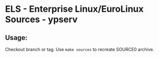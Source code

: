 # ELS - Enterprise Linux/EuroLinux Sources - ypserv
 
## Usage:
  Checkout branch or tag. Use `make sources` to recreate  SOURCE0 archive.
